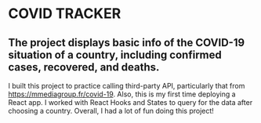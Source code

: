 # COVID TRACKER
## The project displays basic info of the COVID-19 situation of a country, including confirmed cases, recovered, and deaths.
I built this project to practice calling third-party API, particularly that from https://mmediagroup.fr/covid-19. 
Also, this is my first time deploying a React app. I worked with React Hooks and States to query for the data after choosing a country.
Overall, I had a lot of fun doing this project!
